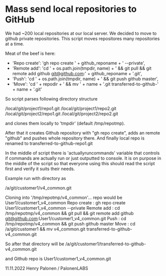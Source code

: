 # Mass send local repositories to GitHub

We had ~200 local repositories at our local server. We decided to move to github private repositories.
This script moves repositores many repositories at a time.

Meat of the beef is here:

- 'Repo create': 'gh repo create ' + github_reponame + ' --private',
- 'Remote add': 'cd ' + os.path.join(tmpdir, name) + ' && git pull && git remote add github git@github.com:' + github_reponame + '.git',
- 'Push': 'cd ' + os.path.join(tmpdir, name) + ' && git push github master',
- 'Move': 'cd ' + repodir + ' && mv ' + name + '.git transferred-to-github-' + name + '.git'

So script parses following directory structure

/local/git/project1/repo1.git
/local/git/project1/repo2.git
/local/git/project2/repo1.git
/local/git/project2/repo2.git

and clones them locally to 'tmpdir' (default /tmp/repotmp).

After that it creates Github repository with "gh repo create", adds an remote "github" and pushes whole repository there.
And finally local repo is renamed to transferred-to-github-repo1.git

In the middle of script there is 'actuallyruncommands' variable that controls if commands are actually run or just outputted to console.
It is on purpose in the middle of the script so that everyone using this should read the script first and verify it suits their needs.

Example run with directory as

/a/git/customer1/v4_common.git

Cloning into '/tmp/repotmp/v4_common'...
repo would be User1/customer1_v4_common
Repo create : gh repo create User1/customer1_v4_common --private
Remote add : cd /tmp/repotmp/v4_common && git pull && git remote add github git@github.com:User1/customer1_v4_common.git
Push : cd /tmp/repotmp/v4_common && git push github master
Move : cd /a/git/customer1 && mv v4_common.git transferred-to-github-v4_common.git

So after that directory will be
/a/git/customer1/transferred-to-github-v4_common.git

and Github repo is User1/customer1_v4_common.git

11.11.2022 Henry Palonen / PalonenLABS
